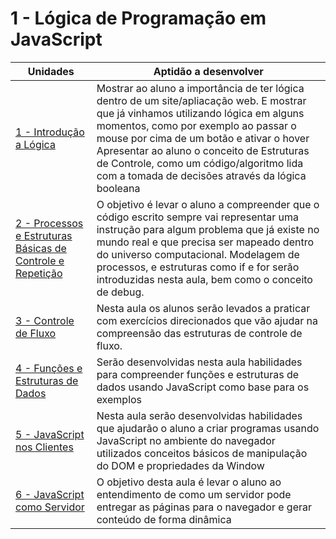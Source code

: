 # 1 - Lógica de Programação em JavaScript

| Unidades                                                           | Aptidão a desenvolver                                                                                                                                                                                                                                                                                                                                                |
|--------------------------------------------------------------------|----------------------------------------------------------------------------------------------------------------------------------------------------------------------------------------------------------------------------------------------------------------------------------------------------------------------------------------------------------------------|
| [1 - Introdução a Lógica](a01/)                                    | Mostrar ao aluno a importância de ter lógica dentro de um site/apliacação web. E mostrar que já vinhamos utilizando lógica em alguns momentos, como por exemplo ao passar o mouse por cima de um botão e ativar o hover  Apresentar ao aluno o conceito de Estruturas de Controle, como um código/algoritmo lida com a tomada de decisões através da lógica booleana |
| [2 - Processos e Estruturas Básicas de Controle e Repetição](a02/) | O objetivo é levar o aluno a compreender que o código escrito sempre vai representar uma instrução para algum problema que já existe no mundo real e que precisa ser mapeado dentro do universo computacional. Modelagem de processos, e estruturas como if e for serão introduzidas nesta aula, bem como o conceito de debug.                                       |
| [3 - Controle de Fluxo](a03/)                                      | Nesta aula os alunos serão levados a praticar com exercícios direcionados que vão ajudar na compreensão das estruturas de controle de fluxo.                                                                                                                                                                                                                         |
| [4 - Funções e Estruturas de Dados](a04/)                          | Serão desenvolvidas nesta aula habilidades para compreender funções e estruturas de dados usando JavaScript como base para os exemplos                                                                                                                                                                                                                               |
| [5 - JavaScript nos Clientes](a05/)                                | Nesta aula serão desenvolvidas habilidades que ajudarão o aluno a criar programas usando JavaScript no ambiente do navegador utilizados conceitos básicos de manipulação do DOM e propriedades da Window                                                                                                                                                             |
| [6 - JavaScript como Servidor](a06/)                               | O objetivo desta aula é levar o aluno ao entendimento de como um servidor pode entregar as páginas para o navegador e gerar conteúdo de forma dinâmica                                                                                                                                                                                                               |
